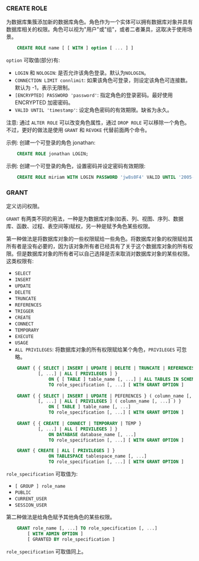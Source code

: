
### CREATE ROLE

为数据库集簇添加新的数据库角色。角色作为一个实体可以拥有数据库对象并具有数据库相关的权限。角色可以视为"用户"或"组"，或者二者兼具，这取决于使用场景。

```sql
    CREATE ROLE name [ [ WITH ] option [ ... ] ]
```
`option` 可取值(部分)有:
* `LOGIN` 和 `NOLOGIN`: 是否允许该角色登录。默认为`NOLOGIN`。
* `CONNECTION LIMIT connlimit`: 如果该角色可登录，则设定该角色可连接数。默认为 -1，表示无限制。
* `[ENCRYPTED] PASSWORD 'password'`: 指定角色的登录密码。最好使用 ENCRYPTED 加密密码。
* `VALID UNTIL 'timestamp'`: 设定角色密码的有效期限。缺省为永久。

注意: 通过 `ALTER ROLE` 可以改变角色属性，通过 `DROP ROLE` 可以移除一个角色。不过，更好的做法是使用 `GRANT` 和 `REVOKE` 代替前面两个命令。

示例: 创建一个可登录的角色 jonathan:
```sql
    CREATE ROLE jonathan LOGIN;
```

示例: 创建一个可登录的角色，设置密码并设定密码有效期限:
```sql
    CREATE ROLE miriam WITH LOGIN PASSWORD 'jw8s0F4' VALID UNTIL '2005-01-01';
```


### GRANT

定义访问权限。

`GRANT` 有两类不同的用法，一种是为数据库对象(如表、列、视图、序列、数据库、函数、过程、表空间等)赋权，另一种是赋予角色某些权限。

第一种做法是将数据库对象的一些权限赋给一些角色。将数据库对象的权限赋给其所有者是没有必要的，因为该对象所有者已经具有了关于这个数据库对象的所有权限。但是数据库对象的所有者可以自己选择是否来取消对数据库对象的某些权限。这类权限有:
* `SELECT`
* `INSERT`
* `UPDATE`
* `DELETE`
* `TRUNCATE`
* `REFERENCES`
* `TRIGGER`
* `CREATE`
* `CONNECT`
* `TEMPORARY`
* `EXECUTE`
* `USAGE`
* `ALL PRIVILEGES`: 将数据库对象的所有权限赋给某个角色，`PRIVILEGES` 可忽略。

```sql
    GRANT { { SELECT | INSERT | UPDATE | DELETE | TRUNCATE | REFERENCES | TRIGGER }
            [, ...] | ALL [ PRIVILEGES ] }
                ON { [ TABLE ] table_name [, ...] | ALL TABLES IN SCHEMA schema_name [, ...] }
                TO role_specification [, ...] [ WITH GRANT OPTION ]
    
    GRANT { { SELECT | INSERT | UPDATE | PEFERENCES } ( column_name [, ...] ) 
            [, ...] | ALL [ PRIVILEGES ] ( column_name [, ...] ) }
                ON [ TABLE ] table_name [, ...]
                TO role_specification [, ...] [ WITH GRANT OPTION ]
        
    GRANT { { CREATE | CONNECT | TEMPORARY | TEMP }
            [, ...] | ALL [ PRIVILEGES ] }
                ON DATABASE database_name [, ...]
                TO role_specification [, ...] [ WITH GRANT OPTION ]

    GRANT { CREATE | ALL [ PRIVILEGES ] }
                ON TABLESPACE tablespace_name [, ...]
                TO role_specification [, ...] [ WITH GRANT OPTION ]
```
`role_specification` 可取值为:
* `[ GROUP ] role_name`
* `PUBLIC`
* `CURRENT_USER`
* `SESSION_USER`

第二种做法是给角色赋予其他角色的某些权限。
```sql
    GRANT role_name [, ...] TO role_specification [, ...]
        [ WITH ADMIN OPTION ]
        [ GRANTED BY role_specification ]
```
`role_specification` 可取值同上。

